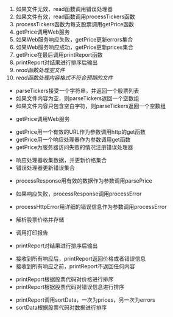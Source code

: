 1. 如果文件无效，read函数调用错误处理器
2. 如果文件有效，read函数调用processTickers函数
3. processTickers函数为每支股票调用getPrice函数
4. getPrice调用Web服务
5. 如果Web服务响应失败，getPrice更新errors集合
6. 如果Web服务响应成功，getPrice更新prices集合
7. getPrice在最后调用printReport函数
8. printReport对结果进行排序后输出
9. *read函数处理空文件*
10. *read函数处理内容格式不符合预期的文件*

- parseTickers接受一个字符串，并返回一个股票列表
- 如果文件内容为空，则parseTickers返回一个空数组
- 如果文件内容只包含空白字符，则parseTickers返回一个空数组

* getPrice调用Web服务
- getPrice用一个有效的URL作为参数调用http的get函数
- getPrice用一个响应处理器作为参数调用get函数
- getPrice为服务器访问失败的情况注册错误处理器
* 响应处理器收集数据，并更新价格集合
* 错误处理器更新错误集合
- processResponse用有效的数据作为参数调用parsePrice
- 如果响应失败，processResponse调用processError
- processHttpError用详细的错误信息作为参数调用processError

- 解析股票价格并存储
- 调用打印报告

* printReport对结果进行排序后输出
- 接收到所有响应后，printReport返回价格或者错误信息
- 接收到所有响应之前，printReport不返回任何内容
* printReport根据股票代码对价格进行排序
* printReport根据股票代码对错误信息进行排序
- printReport调用sortData，一次为prices，另一次为errors
- sortData根据股票代码对数据进行排序
